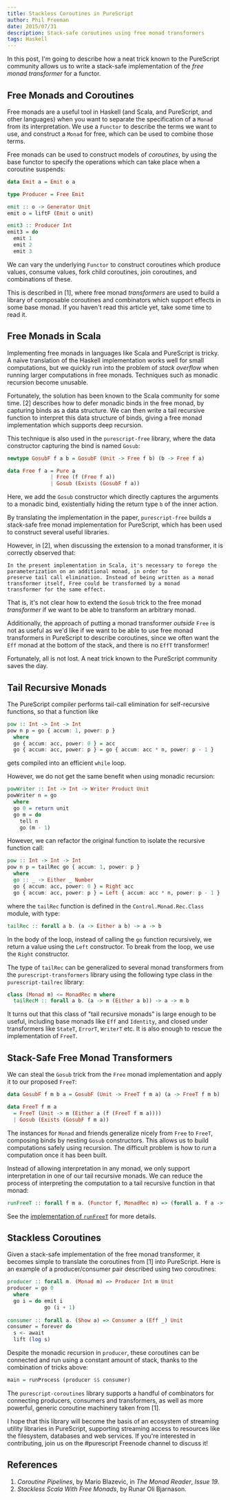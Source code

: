 ```yaml
---
title: Stackless Coroutines in PureScript
author: Phil Freeman
date: 2015/07/31
description: Stack-safe coroutines using free monad transformers 
tags: Haskell
---
```


In this post, I'm going to describe how a neat trick known to the PureScript community allows us to write a 
stack-safe implementation of the _free monad transformer_ for a functor.

## Free Monads and Coroutines

Free monads are a useful tool in Haskell (and Scala, and PureScript, and other languages) when you want to separate
the specification of a `Monad` from its interpretation. We use a `Functor` to describe the terms we want to use, and
construct a `Monad` for free, which can be used to combine those terms.

Free monads can be used to construct models of _coroutines_, by using the base functor to specify the operations which 
can take place when a coroutine suspends:

```haskell
data Emit a = Emit o a

type Producer = Free Emit

emit :: o -> Generator Unit
emit o = liftF (Emit o unit)

emit3 :: Producer Int
emit3 = do
  emit 1
  emit 2
  emit 3
```

We can vary the underlying `Functor` to construct coroutines which produce values, consume values, fork child coroutines, 
join coroutines, and combinations of these.

This is described in [1], where free monad _transformers_ are used to build a library of composable coroutines and combinators 
which support effects in some base monad. If you haven't read this article yet, take some time to read it.

## Free Monads in Scala

Implementing free monads in languages like Scala and PureScript is tricky. A naive translation of the Haskell implementation 
works well for small computations, but we quickly run into the problem of _stack overflow_ when running larger computations
in free monads. Techniques such as monadic recursion become unusable.

Fortunately, the solution has been known to the Scala community for some time. [2] describes how to defer monadic binds in the
free monad, by capturing binds as a data structure. We can then write a tail recursive function to interpret this data structure of
binds, giving a free monad implementation which supports deep recursion.

This technique is also used in the `purescript-free` library, where the data constructor capturing the bind is named `Gosub`:

```haskell
newtype GosubF f a b = GosubF (Unit -> Free f b) (b -> Free f a)

data Free f a = Pure a
              | Free (f (Free f a))
              | Gosub (Exists (GosubF f a))
```

Here, we add the `Gosub` constructor which directly captures the arguments to a monadic bind, existentially hiding the return type `b`
of the inner action.

By translating the implementation in the paper, `purescript-free` builds a stack-safe free monad implementation for PureScript, which
has been used to construct several useful libraries.

However, in [2], when discussing the extension to a monad transformer, it is correctly observed that:

    In the present implementation in Scala, it's necessary to forego the parameterization on an additional monad, in order to
    preserve tail call elimination. Instead of being written as a monad transformer itself, Free could be transformed by a monad 
    transformer for the same effect.

That is, it's not clear how to extend the `Gosub` trick to the free monad _transformer_ if we want to be able to transform an arbitrary monad.

Additionally, the approach of putting a monad transformer _outside_ `Free` is not as useful as we'd like if we want to be able to use free monad
transformers in PureScript to describe coroutines, since we often want the `Eff` monad at the bottom of the stack, and there is no `EffT`
transformer!

Fortunately, all is not lost. A neat trick known to the PureScript community saves the day.

## Tail Recursive Monads

The PureScript compiler performs tail-call elimination for self-recursive functions, so that a function like

```haskell
pow :: Int -> Int -> Int
pow n p = go { accum: 1, power: p }
  where
  go { accum: acc, power: 0 } = acc
  go { accum: acc, power: p } = go { accum: acc * n, power: p - 1 }
```

gets compiled into an efficient `while` loop.

However, we do not get the same benefit when using monadic recursion:

```haskell
powWriter :: Int -> Int -> Writer Product Unit
powWriter n = go
  where
  go 0 = return unit
  go m = do
    tell n
    go (m - 1)
```

However, we can refactor the original function to isolate the recursive function call:

```haskell
pow :: Int -> Int -> Int
pow n p = tailRec go { accum: 1, power: p }
  where
  go :: _ -> Either _ Number
  go { accum: acc, power: 0 } = Right acc
  go { accum: acc, power: p } = Left { accum: acc * n, power: p - 1 }
```

where the `tailRec` function is defined in the `Control.Monad.Rec.Class` module, with type:

```haskell
tailRec :: forall a b. (a -> Either a b) -> a -> b
```

In the body of the loop, instead of calling the `go` function recursively, we return a value using the `Left` constructor. To break from 
the loop, we use the `Right` constructor.

The type of `tailRec` can be generalized to several monad transformers from the `purescript-transformers` library using the 
following type class in the `purescript-tailrec` library:

```haskell
class (Monad m) <= MonadRec m where
  tailRecM :: forall a b. (a -> m (Either a b)) -> a -> m b
```

It turns out that this class of "tail recursive monads" is large enough to be useful, including base monads like `Eff` and `Identity`, and
closed under transformers like `StateT`, `ErrorT`, `WriterT` etc. It is also enough to rescue the implementation of `FreeT`.

## Stack-Safe Free Monad Transformers

We can steal the `Gosub` trick from the `Free` monad implementation and apply it to our proposed `FreeT`:

```haskell
data GosubF f m b a = GosubF (Unit -> FreeT f m a) (a -> FreeT f m b)

data FreeT f m a 
  = FreeT (Unit -> m (Either a (f (FreeT f m a)))) 
  | Gosub (Exists (GosubF f m a))
```

The instances for `Monad` and friends generalize nicely from `Free` to `FreeT`, composing binds by nesting `Gosub` constructors. This allows
us to build computations safely using recursion. The difficult problem is how to _run_ a computation once it has been built.

Instead of allowing interpretation in any monad, we only support interpretation in one of our tail recursive monads. We can reduce
the process of interpreting the computation to a tail recursive function in that monad:

```haskell
runFreeT :: forall f m a. (Functor f, MonadRec m) => (forall a. f a -> m a) -> FreeT f m a -> m a
```

See the [implementation of `runFreeT`](https://github.com/paf31/purescript-coroutines/blob/4ca466573c581f487745a3c4ff88c30d63fc6c3a/src/Control/Coroutine.purs#L103) for more details.

## Stackless Coroutines

Given a stack-safe implementation of the free monad transformer, it becomes simple to translate the coroutines from [1] into PureScript. Here is
an example of a producer/consumer pair described using two coroutines:

```haskell
producer :: forall m. (Monad m) => Producer Int m Unit
producer = go 0
  where
  go i = do emit i
            go (i + 1)
    
consumer :: forall a. (Show a) => Consumer a (Eff _) Unit
consumer = forever do
  s <- await
  lift (log s)
```

Despite the monadic recursion in `producer`, these coroutines can be connected and run using a constant amount of stack, thanks to the 
combination of tricks above:

```haskell
main = runProcess (producer $$ consumer)
```

The `purescript-coroutines` library supports a handful of combinators for connecting producers, consumers and transformers,
as well as more powerful, generic coroutine machinery taken from [1].

I hope that this library will become the basis of an ecosystem of streaming utility libraries in PureScript, supporting streaming access
to resources like the filesystem, databases and web services. If you're interested in contributing, join us on the #purescript Freenode 
channel to discuss it!

## References

1. _Coroutine Pipelines_, by Mario Blazevic, in _The Monad Reader_, _Issue 19_.
1. _Stackless Scala With Free Monads_, by Runar Oli Bjarnason.
